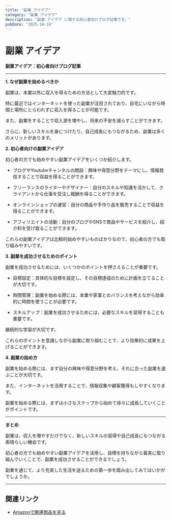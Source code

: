 ```yaml
---
title: "副業 アイデア"
category: "副業 アイデア"
description: "副業 アイデア に関する初心者向けブログ記事です。"
pubDate: "2025-10-16"
---
```


# 副業 アイデア

**副業アイデア：初心者向けブログ記事**

---

**1. なぜ副業を始めるべきか**

副業は、本業以外に収入を得るための方法として大変魅力的です。

特に最近ではインターネットを使った副業が注目されており、自宅にいながら時間と場所にとらわれずに収入を得ることが可能です。

また、副業をすることで収入源を増やし、将来の不安を減らすことができます。

さらに、新しいスキルを身につけたり、自己成長にもつながるため、副業は多くのメリットがあります。



**2. 初心者向けの副業アイデア**

初心者の方でも始めやすい副業アイデアをいくつか紹介します。



- ブログやYoutubeチャンネルの開設：興味や得意分野をテーマにし、情報発信することで収益を得ることができます。


- フリーランスのライターやデザイナー：自分のスキルや知識を活かして、クライアントから仕事を受注し報酬を得ることができます。


- オンラインショップの運営：自分の商品や手作り品を販売することで収益を得ることができます。


- アフィリエイトの活動：自分のブログやSNSで商品やサービスを紹介し、紹介料を受け取ることができます。



これらの副業アイデアは比較的始めやすいものばかりなので、初心者の方でも取り組みやすいです。



**3. 副業を成功させるためのポイント**

副業を成功させるためには、いくつかのポイントを押さえることが重要です。



- 目標設定：具体的な目標を設定し、その目標達成のために計画を立てることが大切です。


- 時間管理：副業を始める際には、本業や家事とのバランスを考えながら効率的に時間を使うことが必要です。


- スキルアップ：副業を成功させるためには、必要なスキルを習得することも重要です。

継続的な学習が大切です。



これらのポイントを意識しながら副業に取り組むことで、より効果的に成果を上げることができます。



**4. 副業の始め方**

副業を始める際には、まず自分の興味や得意分野を考え、それに合った副業を選ぶことが大切です。

また、インターネットを活用することで、情報収集や顧客獲得もしやすくなります。

副業を始める際には、まずは小さなステップから始めて徐々に成長していくことがポイントです。



---

**まとめ**

副業は、収入を増やすだけでなく、新しいスキルの習得や自己成長にもつながる素晴らしい機会です。

初心者の方でも始めやすい副業アイデアを活用し、目標を持ちながら着実に取り組んでいくことで、副業を成功させることができるでしょう。

副業を通じて、より充実した生活を送るための第一歩を踏み出してみてはいかがでしょうか。



---

## 関連リンク

- [Amazonで関連商品を見る](https://www.amazon.co.jp/s?k=%E5%89%AF%E6%A5%AD+%E3%82%A2%E3%82%A4%E3%83%87%E3%82%A2&tag=autowritehubai-22)

